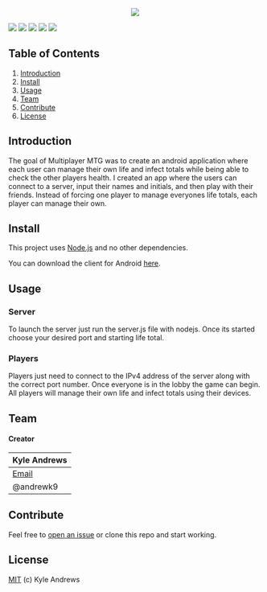 <p align="center">
<a href="#"><img src="http://i.imgur.com/URoJB0b.png"/></a>

<a href="#install"><img src="https://img.shields.io/badge/platform-android-brightgreen.svg?style=flat-square"/></a>
<a href="https://nodejs.org/en/"><img src="https://img.shields.io/badge/server%20platform-nodejs-brightgreen.svg?style=flat-square"/></a>
<a href="https://play.google.com/store/apps/details?id=air.MultiMTG&hl=en"><img src="https://img.shields.io/badge/installs-50-brightgreen.svg?style=flat-square"/></a>
<a href="https://github.com/AndrewK9/Multiplayer-MTG/issues"><img src="https://img.shields.io/badge/issues-0%20open-brightgreen.svg?style=flat-square"/></a>
<a href="https://github.com/AndrewK9/Multiplayer-MTG/blob/master/LICENSE"><img src="https://img.shields.io/badge/license-MIT-lightgray.svg?style=flat-square"/></a>
</p>

## Table of Contents
1. [Introduction](#introduction)
1. [Install](#install)
1. [Usage](#usage)
1. [Team](#team)
1. [Contribute](#contribute)
1. [License](#license)

## Introduction
The goal of Multiplayer MTG was to create an android application where each user can manage their own life and infect totals while being able to check the other players health. I created an app where the users can connect to a server, input their names and initials, and then play with their friends. Instead of forcing one player to manage everyones life totals, each player can manage their own.

## Install
This project uses [Node.js](https://nodejs.org/en/) and no other dependencies.

You can download the client for Android [here](https://play.google.com/store/apps/details?id=air.MultiMTG&hl=en).

## Usage
### Server
To launch the server just run the server.js file with nodejs. Once its started choose your desired port and starting life total.

### Players
Players just need to connect to the IPv4 address of the server along with the correct port number. Once everyone is in the lobby the game can begin. All players will manage their own life and infect totals using their devices.

## Team
#### Creator

Kyle Andrews |
|-----|
| [Email](andrewskyle28@gmail.com) |
| @andrewk9 |

## Contribute
Feel free to [open an issue](https://github.com/AndrewK9/Multiplayer-MTG/issues) or clone this repo and start working.

## License
[MIT](https://github.com/AndrewK9/Multiplayer-MTG/blob/master/LICENSE) (c) Kyle Andrews
